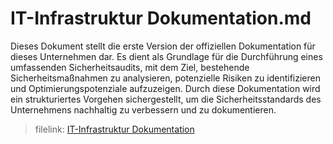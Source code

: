 # IT-Infrastruktur Dokumentation.md
Dieses Dokument stellt die erste Version der offiziellen Dokumentation für dieses Unternehmen dar. Es dient als Grundlage für die Durchführung eines umfassenden Sicherheitsaudits, mit dem Ziel, bestehende Sicherheitsmaßnahmen zu analysieren, potenzielle Risiken zu identifizieren und Optimierungspotenziale aufzuzeigen. Durch diese Dokumentation wird ein strukturiertes Vorgehen sichergestellt, um die Sicherheitsstandards des Unternehmens nachhaltig zu verbessern und zu dokumentieren.

> filelink: [IT-Infrastruktur Dokumentation](https://github.com/Turukmoorea/m184_network_security/blob/master/IT-Infrastruktur%20Dokumentation.md)
